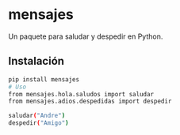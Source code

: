 # mensajes

Un paquete para saludar y despedir en Python.

## Instalación

```bash
pip install mensajes
# Uso
from mensajes.hola.saludos import saludar
from mensajes.adios.despedidas import despedir

saludar("Andre")
despedir("Amigo")